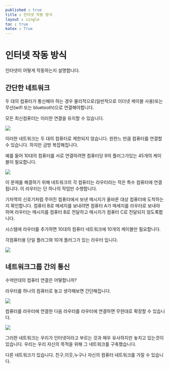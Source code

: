 ```yaml
---
published : true 
title : 인터넷 작동 방식  
layout : single 
toc : true 
katex : True 
---
```

# 인터넷 작동 방식

인터넷이 어떻게 작동하는지 설명합니다.

## 간단한 네트워크

두 대의 컴퓨터가 통신해야 하는 경우 물리적으로(일반적으로 이더넷 케이블 사용)또는 무선(wifi 또는 bluetooth)으로 연결해야합니다.

모든 최신컴퓨터는 이러한 연결을 유지할 수 있습니다. 

![](https://developer.mozilla.org/en-US/docs/Learn/Common_questions/How_does_the_Internet_work/internet-schema-1.png)

이러한 네트워크는 두 대의 컴퓨터로 제한되지 않습니다. 원한느 만큼 컴퓨터를 연결할 수 있습니다. 하지만 금방 복잡해집니다.

예를 들어 10대의 컴퓨터를 서로 연결하려면 컴퓨터당 9의 플러그가있는 45개의 케이블이 필요합니다.

![](https://developer.mozilla.org/en-US/docs/Learn/Common_questions/How_does_the_Internet_work/internet-schema-2.png)

이 문제를 해결하기 위해 네트워크의 각 컴퓨터는 라우터라는 작은 특수 컴퓨터에 연결됩니다. 이 라우터는 단 하나의 작업만 수행합니다.

기차역의 신호기처럼 주어진 컴퓨터에서 보낸 메시지가 올바른 대상 컴퓨터에 도착하는지 확인합니다. 컴퓨터 B로 메세지를 보내려면 컴퓨터 A가 메세지를 라우터로 보내야 하며 라우터는 메시지를 컴퓨터 B로 전달하고 메시지가 컴퓨터 C로 전달되지 않도록합니다.

시스템에 라우터를 추가하면 10대의 컴퓨터 네트워크에 10개의 케이블만 필요합니다.

각컴퓨터용 단일 플러그와 10개 플러그가 있는 라우터 입니다.

![](https://developer.mozilla.org/en-US/docs/Learn/Common_questions/How_does_the_Internet_work/internet-schema-3.png)

## 네트워크그룹 간의 통신

수억만대의 컴퓨터 연결은 어떻합니까?

라우터를 하나의 컴퓨터로 놓고 생각해보면 간단해집니다.

![](https://developer.mozilla.org/en-US/docs/Learn/Common_questions/How_does_the_Internet_work/internet-schema-4.png)

컴퓨터를 라우터에 연결한 다음 라우터를 라우터에 연결하면 무한대로 확장할 수 있습니다.

![](https://developer.mozilla.org/en-US/docs/Learn/Common_questions/How_does_the_Internet_work/internet-schema-5.png)

그러한 네트워크는 우리가 인터넷이라고 부르는 것과 매우 유사하지만 놓치고 있는것이 있습니다. 우리는 우리 자신의 목적을 위해 그 네트워크를 구축했습니다.

다른 네트워크가 있습니다. 친구,이웃,누구나 자신의 컴퓨터 네트워크를 가질 수 있습니다.

